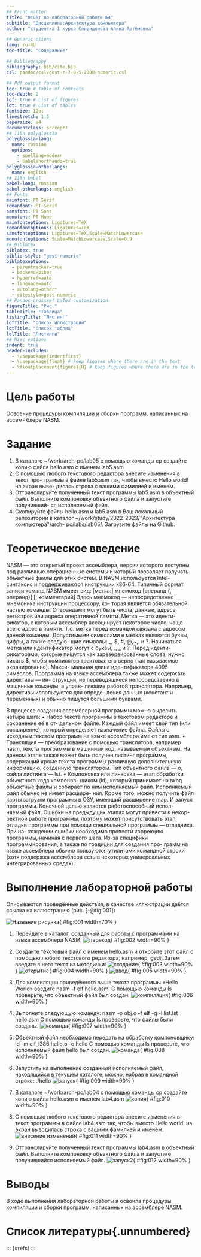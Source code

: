 ```yaml
---
## Front matter
title: "Отчёт по лабораторной работе №4"
subtitle: "Дисциплина:Архитектура компьютера"
author: "студентка 1 курса Спиридонова Алина Артёмовна"

## Generic otions
lang: ru-RU
toc-title: "Содержание"

## Bibliography
bibliography: bib/cite.bib
csl: pandoc/csl/gost-r-7-0-5-2008-numeric.csl

## Pdf output format
toc: true # Table of contents
toc-depth: 2
lof: true # List of figures
lot: true # List of tables
fontsize: 12pt
linestretch: 1.5
papersize: a4
documentclass: scrreprt
## I18n polyglossia
polyglossia-lang:
  name: russian
  options:
	- spelling=modern
	- babelshorthands=true
polyglossia-otherlangs:
  name: english
## I18n babel
babel-lang: russian
babel-otherlangs: english
## Fonts
mainfont: PT Serif
romanfont: PT Serif
sansfont: PT Sans
monofont: PT Mono
mainfontoptions: Ligatures=TeX
romanfontoptions: Ligatures=TeX
sansfontoptions: Ligatures=TeX,Scale=MatchLowercase
monofontoptions: Scale=MatchLowercase,Scale=0.9
## Biblatex
biblatex: true
biblio-style: "gost-numeric"
biblatexoptions:
  - parentracker=true
  - backend=biber
  - hyperref=auto
  - language=auto
  - autolang=other*
  - citestyle=gost-numeric
## Pandoc-crossref LaTeX customization
figureTitle: "Рис."
tableTitle: "Таблица"
listingTitle: "Листинг"
lofTitle: "Список иллюстраций"
lotTitle: "Список таблиц"
lolTitle: "Листинги"
## Misc options
indent: true
header-includes:
  - \usepackage{indentfirst}
  - \usepackage{float} # keep figures where there are in the text
  - \floatplacement{figure}{H} # keep figures where there are in the text
---
```


# Цель работы

Освоение процедуры компиляции и сборки программ, написанных на ассем-
блере NASM.

# Задание

1. В каталоге ~/work/arch-pc/lab05 с помощью команды cp создайте копию
файла hello.asm с именем lab5.asm
2. С помощью любого текстового редактора внесите изменения в текст про-
граммы в файле lab5.asm так, чтобы вместо Hello world! на экран выво-
дилась строка с вашими фамилией и именем.
3. Оттранслируйте полученный текст программы lab5.asm в объектный
файл. Выполните компоновку объектного файла и запустите получивший-
ся исполняемый файл.
4. Скопируйте файлы hello.asm и lab5.asm в Ваш локальный репозиторий
в каталог ~/work/study/2022-2023/"Архитектура компьютера"/arch-
pc/labs/lab05/. Загрузите файлы на Github.

# Теоретическое введение

NASM — это открытый проект ассемблера, версии которого доступны под
различные операционные системы и который позволяет получать объектные
файлы для этих систем. В NASM используется Intel-синтаксис и поддерживаются
инструкции x86-64.
Типичный формат записи команд NASM имеет вид:
[метка:] мнемокод [операнд {, операнд}] [; комментарий]
Здесь мнемокод — непосредственно мнемоника инструкции процессору, ко-
торая является обязательной частью команды. Операндами могут быть числа,
данные, адреса регистров или адреса оперативной памяти. Метка — это иденти-
фикатор, с которым ассемблер ассоциирует некоторое число, чаще всего адрес в
памяти. Т.о. метка перед командой связана с адресом данной команды.
Допустимыми символами в метках являются буквы, цифры, а также следую-
щие символы: _, $, #, @,~,. и ?.
Начинаться метка или идентификатор могут с буквы, ., _ и ?. Перед иденти-
фикаторами, которые пишутся как зарезервированные слова, нужно писать $,
чтобы компилятор трактовал его верно (так называемое экранирование). Макси-
мальная длина идентификатора 4095 символов.
Программа на языке ассемблера также может содержать директивы — ин-
струкции, не переводящиеся непосредственно в машинные команды, а управ-
ляющие работой транслятора. Например, директивы используются для опреде-
ления данных (констант и переменных) и обычно пишутся большими буквами.

В процессе создания ассемблерной программы можно выделить четыре шага:
• Набор текста программы в текстовом редакторе и сохранение её в от-
дельном файле. Каждый файл имеет свой тип (или расширение), который
определяет назначение файла. Файлы с исходным текстом программ на
языке ассемблера имеют тип asm.
• Трансляция — преобразование с помощью транслятора, например nasm,
текста программы в машинный код, называемый объектным. На данном
этапе также может быть получен листинг программы, содержащий кроме
текста программы различную дополнительную информацию, созданную
транслятором. Тип объектного файла — o, файла листинга — lst.
• Компоновка или линковка — этап обработки объектного кода компонов-
щиком (ld), который принимает на вход объектные файлы и собирает по
ним исполняемый файл. Исполняемый файл обычно не имеет расшире-
ния. Кроме того, можно получить файл карты загрузки программы в ОЗУ,
имеющий расширение map.
И запуск программы. Конечной целью является работоспособный испол-
няемый файл. Ошибки на предыдущих этапах могут привести к некор-
ректной работе программы, поэтому может присутствовать этап отладки
программы при помощи специальной программы — отладчика. При на-
хождении ошибки необходимо провести коррекцию программы, начиная
с первого шага.
Из-за специфики программирования, а также по традиции для создания про-
грамм на языке ассемблера обычно пользуются утилитами командной строки
(хотя поддержка ассемблера есть в некоторых универсальных интегрированных
средах).

# Выполнение лабораторной работы

Описываются проведённые действия, в качестве иллюстрации даётся ссылка на иллюстрацию (рис. [-@fig:001])

![Название рисунка](image/placeimg_800_600_tech.jpg){ #fig:001 width=70% }
1. Перейдите в каталог, созданный для работы с программами на языке ассемблера NASM.
![переход](image/cd04.png){ #fig:002 width=90% }
2. Создайте текстовый файл с именем hello.asm и откройте этот файл с помощью любого текстового редактора, например, gedit.Затем введите в него текст из методички:
![создание](image/touch.png){ #fig:003 width=90% }
![открытие](image/gedit1.png){ #fig:004 width=90% }
![ввод](image/gedit.png){ #fig:005 width=90% }
3. Для компиляции приведённого выше текста программы «Hello World» введите nasm -f elf hello.asm. С помощью команды ls проверьте, что объектный файл был создан.
![компиляция](image/compile.png){ #fig:006 width=90% }
4. Выполните следующую команду: nasm -o obj.o -f elf -g -l list.lst hello.asm 
С помощью команды ls проверьте, что файлы были созданы.
![команда](image/nasm1.png){ #fig:007 width=90% }
5. Объектный файл необходимо передать на обработку компоновщику:
ld -m elf_i386 hello.o -o hello
С помощью команды ls проверьте, что исполняемый файл hello был создан.
![команда](image/ld.png){ #fig:008 width=90% }

6. Запустить на выполнение созданный исполняемый файл, находящийся в
текущем каталоге, можно, набрав в командной строке: ./hello
![запуск](image/helloworld.png){ #fig:009 width=90% }
7. В каталоге ~/work/arch-pc/lab04 с помощью команды cp создайте копию файла hello.asm с именем lab4.asm
![копия](image/cpnasm.png){ #fig:010 width=90% }
8. С помощью любого текстового редактора внесите изменения в текст программы в файле lab4.asm так, чтобы вместо Hello world! на экран выводилась строка с вашими фамилией и именем.
![внесение изменений](image/lab04asm.png){ #fig:011 width=90% }
9. Оттранслируйте полученный текст программы lab4.asm в объектный файл. Выполните компоновку объектного файла и запустите получившийся исполняемый файл.
![запуск2](image/start.png){ #fig:012 width=90% }
# Выводы

В ходе выполнения лабораторной работы я освоила процедуры компиляции и сборки программ, написанных на ассемблере NASM.

# Список литературы{.unnumbered}

::: {#refs}
:::
